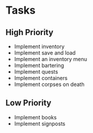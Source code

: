Tasks
=====
High Priority
-------------
- Implement inventory
- Implement save and load
- Implement an inventory menu
- Implement bartering
- Implement quests
- Implement containers
- Implement corpses on death

Low Priority
------------
- Implement books
- Implement signposts
